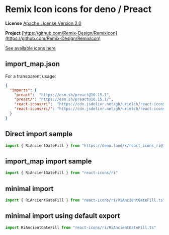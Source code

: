 # Remix Icon icons for deno / Preact

**License** [Apache License Version 2.0](http://www.apache.org/licenses/)

**Project** [https://github.com/Remix-Design/RemixIcon](https://github.com/Remix-Design/RemixIcon)

[See available icons here](https://react-icons.github.io/react-icons/icons?name=ri)

## import_map.json

For a transparent usage:

```json
{
  "imports": {
    "preact":  "https://esm.sh/preact@10.15.1",
    "preact/": "https://esm.sh/preact@10.15.1/",
    "react-icons/ri":  "https://cdn.jsdelivr.net/gh/urielch/react-icons-ri@1.0.1/mod.ts",
    "react-icons/ri/": "https://cdn.jsdelivr.net/gh/urielch/react-icons-ri/ico/",
  }
}
```

## Direct import sample

```ts
import { RiAncientGateFill } from "https://deno.land/x/react_icons_ri@1.0.1/mod.ts"
```

## import_map import sample

```ts
import { RiAncientGateFill } from "react-icons/ri"
```

## minimal import

```ts
import { RiAncientGateFill } from "react-icons/ri/RiAncientGateFill.ts"
```

## minimal import using default export

```ts
import RiAncientGateFill from "react-icons/ri/RiAncientGateFill.ts"
```

